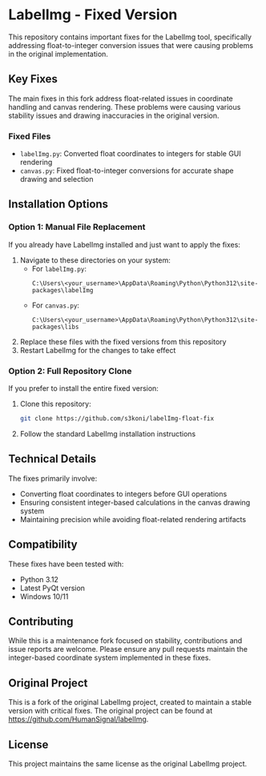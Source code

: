 # LabelImg - Fixed Version

This repository contains important fixes for the LabelImg tool, specifically addressing float-to-integer conversion issues that were causing problems in the original implementation.

## Key Fixes

The main fixes in this fork address float-related issues in coordinate handling and canvas rendering. These problems were causing various stability issues and drawing inaccuracies in the original version.

### Fixed Files
- `labelImg.py`: Converted float coordinates to integers for stable GUI rendering
- `canvas.py`: Fixed float-to-integer conversions for accurate shape drawing and selection

## Installation Options

### Option 1: Manual File Replacement
If you already have LabelImg installed and just want to apply the fixes:

1. Navigate to these directories on your system:
   - For `labelImg.py`:
     ```
     C:\Users\<your_username>\AppData\Roaming\Python\Python312\site-packages\labelImg
     ```
   - For `canvas.py`:
     ```
     C:\Users\<your_username>\AppData\Roaming\Python\Python312\site-packages\libs
     ```
2. Replace these files with the fixed versions from this repository
3. Restart LabelImg for the changes to take effect

### Option 2: Full Repository Clone
If you prefer to install the entire fixed version:

1. Clone this repository:
   ```bash
   git clone https://github.com/s3koni/labelImg-float-fix
   ```
2. Follow the standard LabelImg installation instructions

## Technical Details

The fixes primarily involve:
- Converting float coordinates to integers before GUI operations
- Ensuring consistent integer-based calculations in the canvas drawing system
- Maintaining precision while avoiding float-related rendering artifacts

## Compatibility

These fixes have been tested with:
- Python 3.12
- Latest PyQt version
- Windows 10/11

## Contributing

While this is a maintenance fork focused on stability, contributions and issue reports are welcome. Please ensure any pull requests maintain the integer-based coordinate system implemented in these fixes.

## Original Project

This is a fork of the original LabelImg project, created to maintain a stable version with critical fixes. The original project can be found at https://github.com/HumanSignal/labelImg.

## License

This project maintains the same license as the original LabelImg project.
